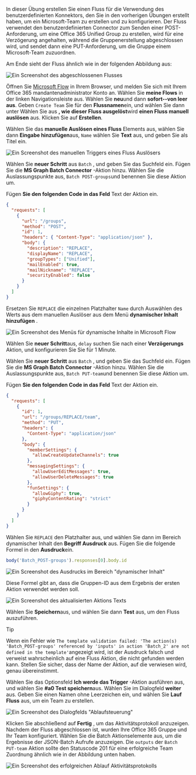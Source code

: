 <!-- markdownlint-disable MD002 MD041 -->

In dieser Übung erstellen Sie einen Fluss für die Verwendung des benutzerdefinierten Konnektors, den Sie in den vorherigen Übungen erstellt haben, um ein Microsoft-Team zu erstellen und zu konfigurieren. Der Fluss verwendet den benutzerdefinierten Connector zum Senden einer POST-Anforderung, um eine Office 365 Unified Group zu erstellen, wird für eine Verzögerung angehalten, während die Gruppenerstellung abgeschlossen wird, und sendet dann eine PUT-Anforderung, um die Gruppe einem Microsoft-Team zuzuordnen.

Am Ende sieht der Fluss ähnlich wie in der folgenden Abbildung aus:

![Ein Screenshot des abgeschlossenen Flusses](./images/flow-team1.png)

Öffnen Sie [Microsoft Flow](https://flow.microsoft.com) in Ihrem Browser, und melden Sie sich mit Ihrem Office 365 mandantenadministrator Konto an. Wählen Sie **meine Flows** in der linken Navigationsleiste aus. Wählen Sie **neu**und dann **sofort--von leer aus**. Geben `Create Team` Sie für den **Flussnamen**ein, und wählen Sie dann unter Wählen Sie aus **, wie dieser Fluss ausgelöst**wird **einen Fluss manuell auslösen** aus. Klicken Sie auf **Erstellen**.

Wählen Sie das **manuelle Auslösen eines Fluss** Elements aus, wählen Sie dann **Eingabe hinzufügen**aus, `Name` wählen Sie **Text** aus, und geben Sie als Titel ein.

![Ein Screenshot des manuellen Triggers eines Fluss Auslösers](./images/flow-team6.png)

Wählen Sie **neuer Schritt** aus `Batch` , und geben Sie das Suchfeld ein. Fügen Sie die **MS Graph Batch Connector** -Aktion hinzu. Wählen Sie die Auslassungspunkte aus, `Batch POST-groups`und benennen Sie diese Aktion um.

Fügen **Sie den folgenden Code in das Feld** Text der Aktion ein.

```json
{
  "requests": [
    {
      "url": "/groups",
      "method": "POST",
      "id": 1,
      "headers": { "Content-Type": "application/json" },
      "body": {
        "description": "REPLACE",
        "displayName": "REPLACE",
        "groupTypes": ["Unified"],
        "mailEnabled": true,
        "mailNickname": "REPLACE",
        "securityEnabled": false
      }
    }
  ]
}
```

Ersetzen Sie `REPLACE` die einzelnen Platzhalter `Name` durch Auswählen des Werts aus dem manuellen Auslöser aus dem Menü **dynamischer Inhalt hinzufügen** .

![Ein Screenshot des Menüs für dynamische Inhalte in Microsoft Flow](./images/flow-team2.png)

Wählen Sie **neuer Schritt**aus, `delay` suchen Sie nach einer **Verzögerungs** Aktion, und konfigurieren Sie Sie für 1 Minute.

Wählen Sie **neuer Schritt** aus `Batch` , und geben Sie das Suchfeld ein. Fügen Sie die **MS Graph Batch Connector** -Aktion hinzu. Wählen Sie die Auslassungspunkte aus, `Batch PUT-team`und benennen Sie diese Aktion um.

Fügen **Sie den folgenden Code in das Feld** Text der Aktion ein.

```json
{
  "requests": [
    {
      "id": 1,
      "url": "/groups/REPLACE/team",
      "method": "PUT",
      "headers": {
        "Content-Type": "application/json"
      },
      "body": {
        "memberSettings": {
          "allowCreateUpdateChannels": true
        },
        "messagingSettings": {
          "allowUserEditMessages": true,
          "allowUserDeleteMessages": true
        },
        "funSettings": {
          "allowGiphy": true,
          "giphyContentRating": "strict"
        }
      }
    }
  ]
}
```

Wählen Sie `REPLACE` den Platzhalter aus, und wählen Sie dann im Bereich dynamischer Inhalt den **Begriff Ausdruck** aus. Fügen Sie die folgende Formel in den **Ausdruck**ein.

```js
body('Batch_POST-groups').responses[0].body.id
```

![Ein Screenshot des Ausdrucks im Bereich "dynamischer Inhalt"](./images/flow-formula.png)

Diese Formel gibt an, dass die Gruppen-ID aus dem Ergebnis der ersten Aktion verwendet werden soll.

![Ein Screenshot des aktualisierten Aktions Texts](./images/flow-team3.png)

Wählen Sie **Speichern**aus, und wählen Sie dann **Test** aus, um den Fluss auszuführen.

> [!TIP]
> Wenn ein Fehler wie `The template validation failed: 'The action(s) 'Batch_POST-groups' referenced by 'inputs' in action 'Batch_2' are not defined in the template'`angezeigt wird, ist der Ausdruck falsch und verweist wahrscheinlich auf eine Fluss Aktion, die nicht gefunden werden kann. Stellen Sie sicher, dass der Name der Aktion, auf die verwiesen wird, genau übereinstimmt.

Wählen Sie das Optionsfeld **Ich werde das Trigger** -Aktion ausführen aus, und wählen Sie **#a0 Test speichern**aus. Wählen Sie im Dialogfeld **weiter** aus. Geben Sie einen Namen ohne Leerzeichen ein, und wählen Sie **Lauf Fluss** aus, um ein Team zu erstellen.

![Ein Screenshot des Dialogfelds "Ablaufsteuerung"](./images/flow-team4.png)

Klicken Sie abschließend auf **Fertig** , um das Aktivitätsprotokoll anzuzeigen. Nachdem der Fluss abgeschlossen ist, wurden Ihre Office 365 Gruppe und Ihr Team konfiguriert. Wählen Sie die Batch Aktionselemente aus, um die Ergebnisse der JSON-Batch Aufrufe anzuzeigen. Die `outputs` der `Batch PUT-team` Aktion sollte den Statuscode 201 für eine erfolgreiche Team Zuordnung ähnlich wie in der Abbildung unten haben.

![Ein Screenshot des erfolgreichen Ablauf Aktivitätsprotokolls](./images/flow-team5.png)

